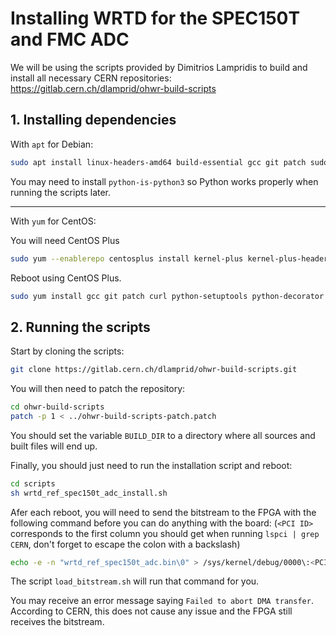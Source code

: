 # Installing WRTD for the SPEC150T and FMC ADC

We will be using the scripts provided by Dimitrios Lampridis to build and install all necessary CERN repositories:
https://gitlab.cern.ch/dlamprid/ohwr-build-scripts

## 1. Installing dependencies 

With `apt` for Debian:
```bash
sudo apt install linux-headers-amd64 build-essential gcc git patch sudo curl lua5.1 python-setuptools python-yaml python-decorator libreadline-dev
```
You may need to install `python-is-python3` so Python works properly when running the scripts later.

---

With `yum` for CentOS:

You will need CentOS Plus
```bash
sudo yum --enablerepo centosplus install kernel-plus kernel-plus-headers kernel-plus-devel
```
Reboot using CentOS Plus.
```bash
sudo yum install gcc git patch curl python-setuptools python-decorator python-yaml readline-devel
```

## 2. Running the scripts

Start by cloning the scripts:
```bash
git clone https://gitlab.cern.ch/dlamprid/ohwr-build-scripts.git
```

You will then need to patch the repository:
```bash
cd ohwr-build-scripts
patch -p 1 < ../ohwr-build-scripts-patch.patch
```

You should set the variable `BUILD_DIR` to a directory where all sources and built files will end up.

Finally, you should just need to run the installation script and reboot:
```bash
cd scripts
sh wrtd_ref_spec150t_adc_install.sh
```

Afer each reboot, you will need to send the bitstream to the FPGA with the following command before you can do anything with the board:
(`<PCI ID>` corresponds to the first column you should get when running `lspci | grep CERN`, don't forget to escape the colon with a backslash)
```bash
echo -e -n "wrtd_ref_spec150t_adc.bin\0" > /sys/kernel/debug/0000\:<PCI ID>/fpga_firmware
```
The script `load_bitstream.sh` will run that command for you.

You may receive an error message saying `Failed to abort DMA transfer`. According to CERN, this does not cause any issue and the FPGA still receives the bitstream.
